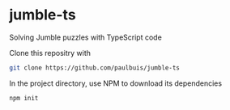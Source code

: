 # jumble-ts
Solving Jumble puzzles with TypeScript code

Clone this repositry with
``` bash
git clone https://github.com/paulbuis/jumble-ts
```

In the project directory, use NPM to download its dependencies

``` bash
npm init
```


